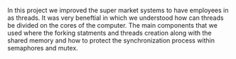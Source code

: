 In this project we improved the super market systems to have employees in as threads. It was very beneftial in which we understood how can threads be divided on the cores of the computer.
The main components that we used where the forking statments and threads creation along with the shared memory and how to protect the synchronization process within semaphores and mutex.
